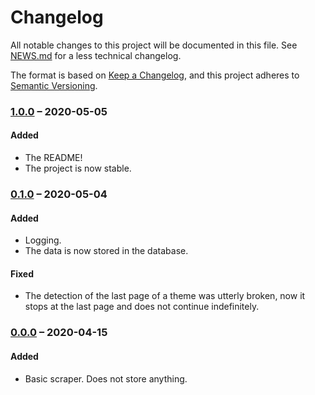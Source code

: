 # Changelog

All notable changes to this project will be documented in this file. See [NEWS.md](./NEWS.md) for a less technical changelog.

The format is based on [Keep a Changelog], and this project adheres to [Semantic Versioning].

### [1.0.0] – 2020-05-05

#### Added

- The README!
- The project is now stable.

### [0.1.0] – 2020-05-04

#### Added

- Logging.
- The data is now stored in the database.

#### Fixed

- The detection of the last page of a theme was utterly broken, now it stops at the last page and does not continue indefinitely.

### [0.0.0] – 2020-04-15

#### Added

- Basic scraper. Does not store anything.

[Keep a Changelog]: <https://keepachangelog.com/en/1.0.0/>
[Semantic Versioning]: <https://semver.org/spec/v2.0.0.html>
[0.0.0]: <https://github.com/Aksamyt/hf-vault/releases/tag/v0.0.0>
[0.1.0]: <https://github.com/Aksamyt/hf-vault/compare/v0.0.0...v0.1.0>
[1.0.0]: <https://github.com/Aksamyt/hf-vault/compare/v0.0.0...v1.0.0>
